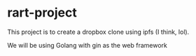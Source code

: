 # rart-project
This project is to create a dropbox clone using ipfs (I think, lol).  

We will be using Golang with gin as the web framework

